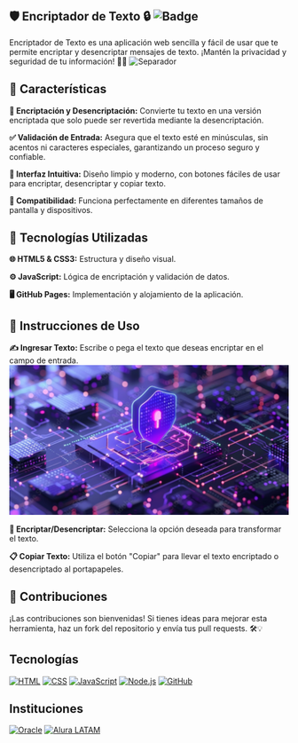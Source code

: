 ## 🛡️ Encriptador de Texto 🔒 ![Badge](https://img.shields.io/badge/Seguridad%20Alta-brightgreen?style=for-the-badge&logo=shield)
Encriptador de Texto es una aplicación web sencilla y fácil de usar que te permite encriptar y desencriptar mensajes de texto. ¡Mantén la privacidad y seguridad de tu información! 💌🔐
![Separador](https://github.com/Kevinnra/ENCRIPTADOR-DE-TEXTO/blob/2aadc9d7772efe39405d12ee1dadeb8cbe72a6cf/docs/assets/Screenshot%202024-08-14%20at%205.35.27%E2%80%AFPM.png)
## 🌟 Características
**🔏 Encriptación y Desencriptación:** Convierte tu texto en una versión encriptada que solo puede ser revertida mediante la desencriptación.

**✅ Validación de Entrada:** Asegura que el texto esté en minúsculas, sin acentos ni caracteres especiales, garantizando un proceso seguro y confiable.

**🎨 Interfaz Intuitiva:** Diseño limpio y moderno, con botones fáciles de usar para encriptar, desencriptar y copiar texto.

**📱 Compatibilidad:** Funciona perfectamente en diferentes tamaños de pantalla y dispositivos.

## 🚀 Tecnologías Utilizadas
**🌐 HTML5 & CSS3:** Estructura y diseño visual.

**⚙️ JavaScript:** Lógica de encriptación y validación de datos.

**🖥️ GitHub Pages:** Implementación y alojamiento de la aplicación.

## 📝 Instrucciones de Uso
**✍️ Ingresar Texto:** Escribe o pega el texto que deseas encriptar en el campo de entrada.
![screenshot1](https://github.com/Kevinnra/ENCRIPTADOR-DE-TEXTO/blob/c5f1f322d8bf1b3c8acdbc4ab79d31a3747f05f4/docs/assets/ss.png)

**🔄 Encriptar/Desencriptar:** Selecciona la opción deseada para transformar el texto.

**📋 Copiar Texto:** Utiliza el botón "Copiar" para llevar el texto encriptado o desencriptado al portapapeles.

## 🤝 Contribuciones
¡Las contribuciones son bienvenidas! Si tienes ideas para mejorar esta herramienta, haz un fork del repositorio y envía tus pull requests. 🛠️💡

## Tecnologías
[![HTML](https://img.shields.io/badge/HTML-E34F26?style=for-the-badge&logo=html5&logoColor=white)](#)
[![CSS](https://img.shields.io/badge/CSS-1572B6?style=for-the-badge&logo=css3&logoColor=white)](#)
[![JavaScript](https://img.shields.io/badge/JavaScript-F7DF1E?style=for-the-badge&logo=javascript&logoColor=black)](#)
[![Node.js](https://img.shields.io/badge/Node.js-339933?style=for-the-badge&logo=nodedotjs&logoColor=white)](#)
[![GitHub](https://img.shields.io/badge/GitHub-181717?style=for-the-badge&logo=github&logoColor=white)](#)
## Instituciones
[![Oracle](https://img.shields.io/badge/Oracle-F80000?style=for-the-badge&logo=oracle&logoColor=white)](#)
[![Alura LATAM](https://img.shields.io/badge/Alura_LATAM-008CBA?style=for-the-badge&logo=alura&logoColor=white)](#)



